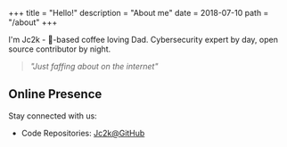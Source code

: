 +++
title = "Hello!"
description = "About me"
date = 2018-07-10
path = "/about"
+++

I'm Jc2k - 🌱-based coffee loving Dad. Cybersecurity expert by day, open source contributor by night.

> *"Just faffing about on the internet"*

## Online Presence

Stay connected with us:

- Code Repositories: [Jc2k@GitHub](https://github.com/Jc2k)
